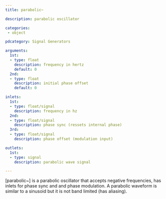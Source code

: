 ```yaml
---
title: parabolic~

description: parabolic oscillator

categories:
 - object

pdcategory: Signal Generators

arguments:
  1st:
  - type: float
    description: frequency in hertz
    default: 0
  2nd:
  - type: float
    description: initial phase offset
    default: 0

inlets:
  1st:
  - type: float/signal
    description: frequency in hz
  2nd:
  - type: float/signal
    description: phase sync (ressets internal phase)
  3rd:
  - type: float/signal
    description: phase offset (modulation input)

outlets:
  1st:
  - type: signal
    description: parabolic wave signal

---
```


[parabolic~] is a parabolic oscillator that accepts negative frequencies, has inlets for phase sync and and phase modulation. A parabolic waveform is similar to a sinusoid but it is not band limited (has aliasing).

